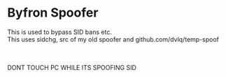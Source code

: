 # Byfron Spoofer

This is used to bypass SID bans etc. <br>
This uses sidchg, src of my old spoofer and github.com/dvlq/temp-spoof

<br><br>
DONT TOUCH PC WHILE ITS SPOOFING SID
